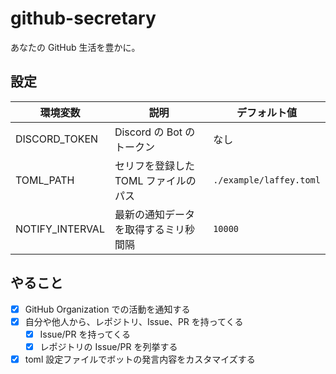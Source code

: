 # github-secretary

あなたの GitHub 生活を豊かに。


## 設定

| 環境変数 | 説明 | デフォルト値 |
| -- | -- | -- |
| DISCORD_TOKEN | Discord の Bot のトークン | なし |
| TOML_PATH | セリフを登録した TOML ファイルのパス | `./example/laffey.toml` |
| NOTIFY_INTERVAL | 最新の通知データを取得するミリ秒間隔 | `10000` |


## やること

- [x] GitHub Organization での活動を通知する
- [x] 自分や他人から、レポジトリ、Issue、PR を持ってくる
  - [x] Issue/PR を持ってくる
  - [x] レポジトリの Issue/PR を列挙する
- [x] toml 設定ファイルでボットの発言内容をカスタマイズする
